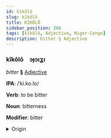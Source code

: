 ```yaml
---
id: kîkôlô
slug: kîkôlô
title: KÎKÔLÔ
sidebar_position: 200
tags: [kîkôlô, Adjective, Niger-Congo]
description: bitter § Adjective
---
```


### kîkôlô&emsp;<span kind="abugida">ɔɟɔıʓı</span>

*bitter* **§** [Adjective](../../tags/Adjective)

**IPA**: /ˈki.ko.lo/

**Verb**: to be bitter

**Noun**: bitterness

**Modifier**: bitter

<details>
    <summary>Origin</summary>
    Yoruba kikorò <br/>
    <em>Niger-Congo Language Family</em>
</details>